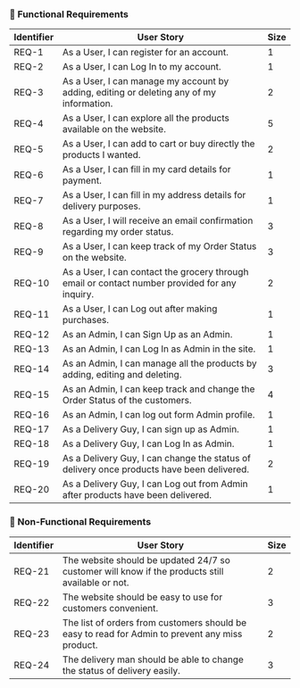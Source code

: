 ### 🍎 Functional Requirements

Identifier | User Story | Size
------------ | ------------- | ------
REQ-1 | As a User, I can register for an account. | 1
REQ-2 | As a User, I can Log In to my account. | 1 
REQ-3 | As a User, I can manage my account by adding, editing or deleting any of my information. | 2
REQ-4 | As a User, I can explore all the products available on the website.| 5
REQ-5 | As a User, I can add to cart or buy directly the products I wanted.| 2
REQ-6 | As a User, I can fill in my card details for payment.| 1
REQ-7 | As a User, I can fill in my address details for delivery purposes.| 1
REQ-8 | As a User, I will receive an email confirmation regarding my order status.| 3
REQ-9 | As a User, I can keep track of my Order Status on the website.| 3
REQ-10| As a User, I can contact the grocery through email or contact number provided for any inquiry.| 2
REQ-11| As a User, I can Log out after making purchases. | 1
REQ-12| As an Admin, I can Sign Up as an Admin.| 1
REQ-13| As an Admin, I can Log In as Admin in the site.| 1
REQ-14| As an Admin, I can manage all the products by adding, editing and deleting.| 3
REQ-15| As an Admin, I can keep track and change the Order Status of the customers.| 4
REQ-16| As an Admin, I can log out form Admin profile.| 1
REQ-17| As a Delivery Guy, I can sign up as Admin.| 1
REQ-18| As a Delivery Guy, I can Log In as Admin.| 1
REQ-19| As a Delivery Guy, I can change the status of delivery once products have been delivered. | 2
REQ-20| As a Delivery Guy, I can Log out from Admin after products have been delivered.| 1

### 🍎 Non-Functional Requirements

Identifier | User Story | Size
---------- | ---------- | -----
REQ-21 | The website should be updated 24/7 so customer will know if the products still available or not. | 2
REQ-22 | The website should be easy to use for customers convenient. | 3
REQ-23 | The list of orders from customers should be easy to read for Admin to prevent any miss product. | 2
REQ-24 | The delivery man should be able to change the status of delivery easily. | 3
